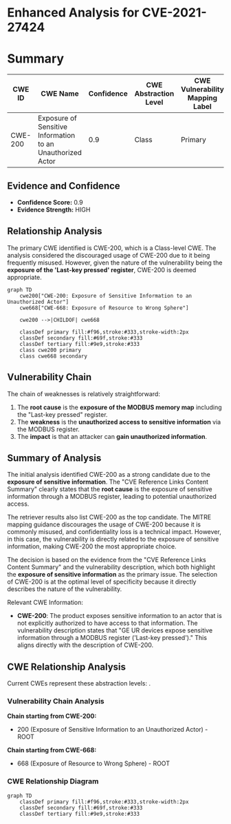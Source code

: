 # Enhanced Analysis for CVE-2021-27424

# Summary
| CWE ID | CWE Name | Confidence | CWE Abstraction Level | CWE Vulnerability Mapping Label | CWE-Vulnerability Mapping Notes |
|---|---|---|---|---|---|
| CWE-200 | Exposure of Sensitive Information to an Unauthorized Actor | 0.9 | Class | Primary | Allowed-with-Review |

## Evidence and Confidence

*   **Confidence Score:** 0.9
*   **Evidence Strength:** HIGH

## Relationship Analysis
The primary CWE identified is CWE-200, which is a Class-level CWE. The analysis considered the discouraged usage of CWE-200 due to it being frequently misused. However, given the nature of the vulnerability being the **exposure of the 'Last-key pressed' register**, CWE-200 is deemed appropriate.

```mermaid
graph TD
    cwe200["CWE-200: Exposure of Sensitive Information to an Unauthorized Actor"]
    cwe668["CWE-668: Exposure of Resource to Wrong Sphere"]

    cwe200 -->|CHILDOF| cwe668

    classDef primary fill:#f96,stroke:#333,stroke-width:2px
    classDef secondary fill:#69f,stroke:#333
    classDef tertiary fill:#9e9,stroke:#333
    class cwe200 primary
    class cwe668 secondary
```

## Vulnerability Chain
The chain of weaknesses is relatively straightforward:
1.  The **root cause** is the **exposure of the MODBUS memory map** including the "Last-key pressed" register.
2.  The **weakness** is the **unauthorized access to sensitive information** via the MODBUS register.
3.  The **impact** is that an attacker can **gain unauthorized information**.

## Summary of Analysis
The initial analysis identified CWE-200 as a strong candidate due to the **exposure of sensitive information**. The "CVE Reference Links Content Summary" clearly states that the **root cause** is the exposure of sensitive information through a MODBUS register, leading to potential unauthorized access.

The retriever results also list CWE-200 as the top candidate. The MITRE mapping guidance discourages the usage of CWE-200 because it is commonly misused, and confidentiality loss is a technical impact. However, in this case, the vulnerability is directly related to the exposure of sensitive information, making CWE-200 the most appropriate choice.

The decision is based on the evidence from the "CVE Reference Links Content Summary" and the vulnerability description, which both highlight the **exposure of sensitive information** as the primary issue. The selection of CWE-200 is at the optimal level of specificity because it directly describes the nature of the vulnerability.

Relevant CWE Information:
- **CWE-200**: The product exposes sensitive information to an actor that is not explicitly authorized to have access to that information. The vulnerability description states that "GE UR devices expose sensitive information through a MODBUS register ('Last-key pressed')." This aligns directly with the description of CWE-200.


## CWE Relationship Analysis

Current CWEs represent these abstraction levels: .


### Vulnerability Chain Analysis

**Chain starting from CWE-200:**
- 200 (Exposure of Sensitive Information to an Unauthorized Actor) - ROOT


**Chain starting from CWE-668:**
- 668 (Exposure of Resource to Wrong Sphere) - ROOT



### CWE Relationship Diagram

```mermaid
graph TD
    classDef primary fill:#f96,stroke:#333,stroke-width:2px
    classDef secondary fill:#69f,stroke:#333
    classDef tertiary fill:#9e9,stroke:#333
```
